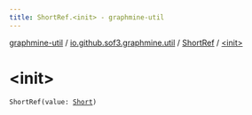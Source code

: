 ```yaml
---
title: ShortRef.<init> - graphmine-util
---
```


[graphmine-util](../../index.html) / [io.github.sof3.graphmine.util](../index.html) / [ShortRef](index.html) / [&lt;init&gt;](./-init-.html)

# &lt;init&gt;

`ShortRef(value: `[`Short`](https://kotlinlang.org/api/latest/jvm/stdlib/kotlin/-short/index.html)`)`